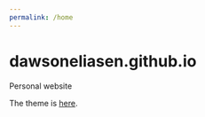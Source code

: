 ```yaml
---
permalink: /home
---
```


# dawsoneliasen.github.io
Personal website

The theme is [here](https://github.com/b2a3e8/jekyll-theme-console).
